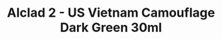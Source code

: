 ---
layout: product
title: "Alclad 2 - US Vietnam Camouflage Dark Green 30ml"
price: "TBA" 
desc: "Metalizer boja"
img_path: "/assets/img/ALCE308.webp"
brand: "N/A"
available: false
special_offer: false
new: false
soon: false
cat: "040000"
subcat: "040300"
subsubcat: "0N/A"
sifra: "ALCE308"
popular: false
---